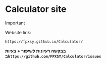 # Calculator site

> [!IMPORTANT]
> Website link:
> ```
> https://fpxsy.github.io/Calculator/
>  ```

**בבקשה רעיונות לשיפור + בעיות ב```https://github.com/FPXSY/Calculator/issues```**
